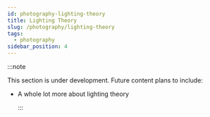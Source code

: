 ```yaml
---
id: photography-lighting-theory
title: Lighting Theory
slug: /photography/lighting-theory
tags:
  - photography
sidebar_position: 4
---
```


:::note

This section is under development. Future content plans to include:

- A whole lot more about lighting theory

  :::

